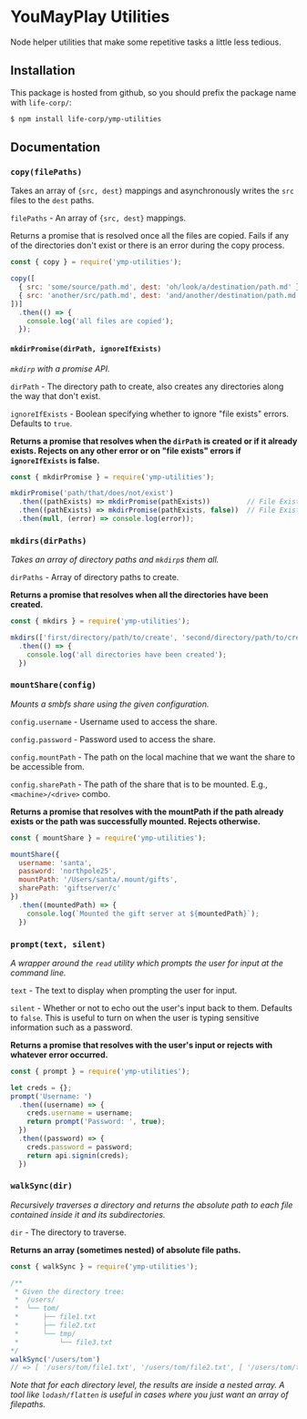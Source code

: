 # YouMayPlay Utilities

Node helper utilities that make some repetitive tasks a little less tedious.

## Installation

This package is hosted from github, so you should prefix the package name with `life-corp/`:

```sh
$ npm install life-corp/ymp-utilities
```

## Documentation

### `copy(filePaths)`

Takes an array of `{src, dest}` mappings and asynchronously writes the `src` files to the `dest` paths.

`filePaths` - An array of `{src, dest}` mappings.

Returns a promise that is resolved once all the files are copied. Fails if any of the directories don't exist or there is an error during the copy process.

```js
const { copy } = require('ymp-utilities');

copy([
  { src: 'some/source/path.md', dest: 'oh/look/a/destination/path.md' },
  { src: 'another/src/path.md', dest: 'and/another/destination/path.md' },
])]
  .then(() => {
    console.log('all files are copied');
  });
```


#### `mkdirPromise(dirPath, ignoreIfExists)`
*`mkdirp` with a promise API.*

`dirPath` - The directory path to create, also creates any directories along the way that don't exist.

`ignoreIfExists` - Boolean specifying whether to ignore "file exists" errors. Defaults to `true`.

**Returns a promise that resolves when the `dirPath` is created or if it already exists. Rejects on any other error or on "file exists" errors if `ignoreIfExists` is false.**

```js
const { mkdirPromise } = require('ymp-utilities');

mkdirPromise('path/that/does/not/exist')
  .then((pathExists) => mkdirPromise(pathExists))         // File Exists is ignored, resolves
  .then((pathExists) => mkdirPromise(pathExists, false))  // File Exists is not ignored, rejects
  .then(null, (error) => console.log(error));
```


### `mkdirs(dirPaths)`

*Takes an array of directory paths and `mkdirp`s them all.*

`dirPaths` - Array of directory paths to create.

**Returns a promise that resolves when all the directories have been created.**

```js
const { mkdirs } = require('ymp-utilities');

mkdirs(['first/directory/path/to/create', 'second/directory/path/to/create'])
  .then(() => {
    console.log('all directories have been created');
  })
```


### `mountShare(config)`

*Mounts a smbfs share using the given configuration.*

`config.username` - Username used to access the share.

`config.password` - Password used to access the share.

`config.mountPath` - The path on the local machine that we want the share to be accessible from.

`config.sharePath` - The path of the share that is to be mounted. E.g., `<machine>/<drive>` combo.

**Returns a promise that resolves with the mountPath if the path already exists or the path was successfully mounted. Rejects otherwise.**

```js
const { mountShare } = require('ymp-utilities');

mountShare({
  username: 'santa',
  password: 'northpole25',
  mountPath: '/Users/santa/.mount/gifts',
  sharePath: 'giftserver/c'
})
  .then((mountedPath) => {
    console.log(`Mounted the gift server at ${mountedPath}`);
  })
```


### `prompt(text, silent)`

*A wrapper around the `read` utility which prompts the user for input at the command line.*

`text` - The text to display when prompting the user for input.

`silent` - Whether or not to echo out the user's input back to them. Defaults to `false`. This is useful to turn on when the user is typing sensitive information such as a password.

**Returns a promise that resolves with the user's input or rejects with whatever error occurred.**

```js
const { prompt } = require('ymp-utilities');

let creds = {};
prompt('Username: ')
  .then((username) => {
    creds.username = username;
    return prompt('Password: ', true);
  })
  .then((password) => {
    creds.password = password;
    return api.signin(creds);
  })
```


### `walkSync(dir)`

*Recursively traverses a directory and returns the absolute path to each file contained inside it and its subdirectories.*

`dir` - The directory to traverse.

**Returns an array (sometimes nested) of absolute file paths.**

```js
const { walkSync } = require('ymp-utilities');

/**
 * Given the directory tree:
 *  /users/
 *  └── tom/
 *      ├── file1.txt
 *      ├── file2.txt
 *      └── tmp/
 *          └── file3.txt
*/
walkSync('/users/tom') 
// => [ '/users/tom/file1.txt', '/users/tom/file2.txt', [ '/users/tom/tmp/file3.txt' ] ]
```

*Note that for each directory level, the results are inside a nested array. A tool like `lodash/flatten` is useful in cases where you just want an array of filepaths.*
